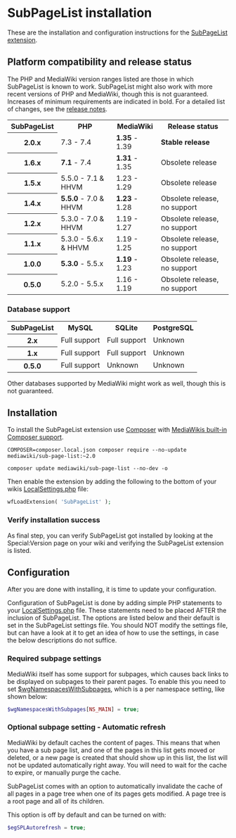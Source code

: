 # SubPageList installation

These are the installation and configuration instructions for the [SubPageList extension](../README.md).

## Platform compatibility and release status

The PHP and MediaWiki version ranges listed are those in which SubPageList is known to work. SubPageList might also
work with more recent versions of PHP and MediaWiki, though this is not guaranteed. Increases of
minimum requirements are indicated in bold. For a detailed list of changes, see the [release notes](RELEASE-NOTES.md).

<table>
	<tr>
		<th>SubPageList</th>
		<th>PHP</th>
		<th>MediaWiki</th>
		<th>Release status</th>
	</tr>
	<tr>
		<th>2.0.x</th>
		<td>7.3 - 7.4</td>
		<td><strong>1.35</strong> - 1.39</td>
		<td><strong>Stable release</strong></td>
	</tr>
	<tr>
		<th>1.6.x</th>
		<td><strong>7.1</strong> - 7.4</td>
		<td><strong>1.31</strong> - 1.35</td>
		<td>Obsolete release</td>
	</tr>
	<tr>
		<th>1.5.x</th>
		<td>5.5.0 - 7.1 & HHVM</td>
		<td>1.23 - 1.29</td>
		<td>Obsolete release</td>
	</tr>
	<tr>
		<th>1.4.x</th>
		<td><strong>5.5.0</strong> - 7.0 & HHVM</td>
		<td><strong>1.23</strong> - 1.28</td>
		<td>Obsolete release, no support</td>
	</tr>
	<tr>
		<th>1.2.x</th>
		<td>5.3.0 - 7.0 & HHVM</td>
		<td>1.19 - 1.27</td>
		<td>Obsolete release, no support</td>
	</tr>
	<tr>
		<th>1.1.x</th>
		<td>5.3.0 - 5.6.x & HHVM</td>
		<td>1.19 - 1.25</td>
		<td>Obsolete release, no support</td>
	</tr>
	<tr>
		<th>1.0.0</th>
		<td><strong>5.3.0</strong> - 5.5.x</td>
		<td><strong>1.19</strong> - 1.23</td>
		<td>Obsolete release, no support</td>
	</tr>
	<tr>
		<th>0.5.0</th>
		<td>5.2.0 - 5.5.x</td>
		<td>1.16 - 1.19</td>
		<td>Obsolete release, no support</td>
	</tr>
</table>

### Database support

<table>
	<tr>
		<th>SubPageList</th>
		<th>MySQL</th>
		<th>SQLite</th>
		<th>PostgreSQL</th>
	</tr>
	<tr>
		<th>2.x</th>
		<td>Full support</td>
		<td>Full support</td>
		<td>Unknown</td>
	</tr>
	<tr>
		<th>1.x</th>
		<td>Full support</td>
		<td>Full support</td>
		<td>Unknown</td>
	</tr>
	<tr>
		<th>0.5.0</th>
		<td>Full support</td>
		<td>Unknown</td>
		<td>Unknown</td>
	</tr>
</table>

Other databases supported by MediaWiki might work as well, though this is not guaranteed.


## Installation

To install the SubPageList extension use [Composer] with [MediaWikis built-in Composer support].

```shell script
COMPOSER=composer.local.json composer require --no-update mediawiki/sub-page-list:~2.0
```

```shell script
composer update mediawiki/sub-page-list --no-dev -o
```

Then enable the extension by adding the following to the bottom of your wikis
[LocalSettings.php] file:

```php
wfLoadExtension( 'SubPageList' );
```

### Verify installation success

As final step, you can verify SubPageList got installed by looking at the Special:Version
page on your wiki and verifying the SubPageList extension is listed.

## Configuration

After you are done with installing, it is time to update your configuration.

Configuration of SubPageList is done by adding simple PHP statements to your
[LocalSettings.php] file. These statements need to be placed AFTER the inclusion
of SubPageList. The options are listed below and their default is set in the SubPageList
settings file. You should NOT modify the settings file, but can have a look
at it to get an idea of how to use the settings, in case the below descriptions
do not suffice.

### Required subpage settings

MediaWiki itself has some support for subpages, which causes back links
to be displayed on subpages to their parent pages. To enable this you
need to set [$wgNamespacesWithSubpages], which is a per namespace setting,
like shown below:

```php
$wgNamespacesWithSubpages[NS_MAIN] = true;
```

### Optional subpage setting - Automatic refresh

MediaWiki by default caches the content of pages. This means that when you have
a sub page list, and one of the pages in this list gets moved or deleted, or a
new page is created that should show up in this list, the list will not be updated
automatically right away. You will need to wait for the cache to expire, or manually
purge the cache.

SubPageList comes with an option to automatically invalidate the cache of all pages
in a page tree when one of its pages gets modified. A page tree is a root page and
all of its children.

This option is off by default and can be turned on with:

```php
$egSPLAutorefresh = true;
```

[Composer]: https://getcomposer.org
[MediaWikis built-in Composer support]: https://www.mediawiki.org/wiki/Composer
[LocalSettings.php]: https://www.mediawiki.org/wiki/Manual:LocalSettings.php
[$wgNamespacesWithSubpages]: https://www.mediawiki.org/wiki/Manual:$wgNamespacesWithSubpages